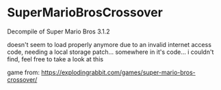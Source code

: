 # SuperMarioBrosCrossover
Decompile of Super Mario Bros 3.1.2

doesn't seem to load properly anymore due to an invalid internet access code, needing a local storage patch... somewhere in it's code... i couldn't find, feel free to take a look at this

game from: https://explodingrabbit.com/games/super-mario-bros-crossover/